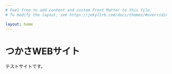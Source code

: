 ```yaml
---
# Feel free to add content and custom Front Matter to this file.
# To modify the layout, see https://jekyllrb.com/docs/themes/#overriding-theme-defaults

layout: home
---
```

<html>
<body>
	<h1>つかさWEBサイト</h1>
	<p>テストサイトです。</p>
</body>
</html>



		

